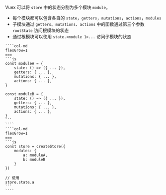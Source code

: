 Vuex 可以将 `store` 中的状态分割为多个模块 `module`。
* 每个模块都可以包含各自的 `state`，`getters`，`mutations`，`actions`，`modules`
* 子模块通过 `getters`、`mutations`、`actions` 中的函数通过第三个参数 `rootState` 访问根模块的状态
* 通过根模块可以使用 `state.<module 1>...` 访问子模块的状态

`````col
````col-md
flexGrow=1
===
```js
const moduleA = {
    state: () => ({ ... }),
    getters: { ... },
    mutations: { ... },
    actions: { ... },
}

const moduleB = {
    state: () => ({ ... }),
    getters: { ... },
    mutations: { ... },
    actions: { ... },
}
```
````
````col-md
flexGrow=1
===
```js
const store = createStore({
    modules: {
        a: moduleA,
        b: moduleB
    }
})

// 使用
store.state.a
```
````
`````
